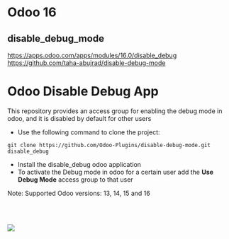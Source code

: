 # Odoo 16 
## disable_debug_mode
https://apps.odoo.com/apps/modules/16.0/disable_debug
https://github.com/taha-abujrad/disable-debug-mode

# Odoo Disable Debug App
This repository provides an access group for enabling the debug mode in odoo, and it is disabled by default for other users


- Use the following command to clone the project:

```
git clone https://github.com/Odoo-Plugins/disable-debug-mode.git disable_debug
```

- Install the disable_debug odoo application
- To activate the Debug mode in odoo for a certain user add the **Use Debug Mode** access group to that user

Note: Supported Odoo versions: 13, 14, 15 and 16


<br/><br/>

<img src="https://i.imgur.com/LYbkSNZ.png" />
